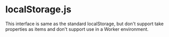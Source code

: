 localStorage.js
===========
This interface is same as the standard localStorage, but don't support take properties as items and don't support use in a Worker environment.